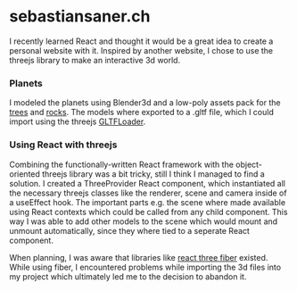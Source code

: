 # sebastiansaner.ch

I recently learned React and thought it would be a great idea to create a personal website with it. Inspired by another website, I chose to use the threejs library to make an interactive 3d world.

### Planets
I modeled the planets using Blender3d and a low-poly assets pack for the [trees](https://brokenvector.itch.io/low-poly-tree-pack) and [rocks](https://brokenvector.itch.io/low-poly-rock-pack). The models where exported to a .gltf file, which I could import using the threejs [GLTFLoader](https://www.npmjs.com/package/three-gltf-loader).

### Using React with threejs
Combining the functionally-written React framework with the object-oriented threejs library was a bit tricky, still I think I managed to find a solution. I created a ThreeProvider React component, which instantiated all the necessary threejs classes like the renderer, scene and camera inside of a useEffect hook. The important parts e.g. the scene where made available using React contexts which could be called from any child component. This way I was able to add other models to the scene which would mount and unmount automatically, since they where tied to a seperate React component.

When planning, I was aware that libraries like [react three fiber](https://www.npmjs.com/package/@react-three/fiber) existed. While using fiber, I encountered problems while importing the 3d files into my project which ultimately led me to the decision to abandon it.